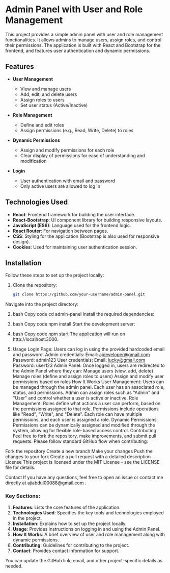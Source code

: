 # Admin Panel with User and Role Management

This project provides a simple admin panel with user and role management functionalities. It allows admins to manage users, assign roles, and control their permissions. The application is built with React and Bootstrap for the frontend, and features user authentication and dynamic permissions.

## Features

- **User Management**
  - View and manage users
  - Add, edit, and delete users
  - Assign roles to users
  - Set user status (Active/Inactive)
  
- **Role Management**
  - Define and edit roles
  - Assign permissions (e.g., Read, Write, Delete) to roles

- **Dynamic Permissions**
  - Assign and modify permissions for each role
  - Clear display of permissions for ease of understanding and modification

- **Login**
  - User authentication with email and password
  - Only active users are allowed to log in
  
## Technologies Used

- **React**: Frontend framework for building the user interface.
- **React-Bootstrap**: UI component library for building responsive layouts.
- **JavaScript (ES6)**: Language used for the frontend logic.
- **React Router**: For navigation between pages.
- **CSS**: Styling for the application (Bootstrap is also used for responsive design).
- **Cookies**: Used for maintaining user authentication session.

## Installation

Follow these steps to set up the project locally:

1. Clone the repository:
   ```bash
   git clone https://github.com/your-username/admin-panel.git
Navigate into the project directory:

2. bash
Copy code
cd admin-panel
Install the required dependencies:

3. bash
Copy code
npm install
Start the development server:

4. bash
Copy code
npm start
The application will run on http://localhost:3000.

5. Usage
Login Page: Users can log in using the provided hardcoded email and password.
Admin credentials:
Email: ajdeveloper@gmail.com
Password: admin123
User credentials:
Email: lucky@gmail.com
Password: user123
Admin Panel: Once logged in, users are redirected to the Admin Panel where they can:
Manage users (view, add, delete)
Manage roles (define and assign roles to users)
Assign and modify user permissions based on roles
How It Works
User Management:
Users can be managed through the admin panel. Each user has an associated role, status, and permissions.
Admin can assign roles such as "Admin" and "User" and control whether a user is active or inactive.
Role Management:
Roles define what actions a user can perform, based on the permissions assigned to that role.
Permissions include operations like "Read", "Write", and "Delete". Each role can have multiple permissions, and each user is assigned a role.
Dynamic Permissions:
Permissions can be dynamically assigned and modified through the system, allowing for flexible role-based access control.
Contributing
Feel free to fork the repository, make improvements, and submit pull requests. Please follow standard GitHub flow when contributing:

Fork the repository
Create a new branch
Make your changes
Push the changes to your fork
Create a pull request with a detailed description
License
This project is licensed under the MIT License - see the LICENSE file for details.

Contact
If you have any questions, feel free to open an issue or contact me directly at ajiabdul00088@gmail.com .




### Key Sections:
1. **Features**: Lists the core features of the application.
2. **Technologies Used**: Specifies the key tools and technologies employed in the project.
3. **Installation**: Explains how to set up the project locally.
4. **Usage**: Provides instructions on logging in and using the Admin Panel.
5. **How It Works**: A brief overview of user and role management along with dynamic permissions.
6. **Contributing**: Guidelines for contributing to the project.
7. **Contact**: Provides contact information for support.

You can update the GitHub link, email, and other project-specific details as needed.
